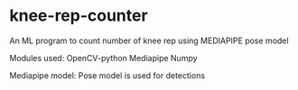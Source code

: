 # knee-rep-counter
 An ML program to count number of knee rep using 
 MEDIAPIPE pose model

Modules used:
OpenCV-python 
Mediapipe
Numpy

Mediapipe model:
Pose model is used for detections

